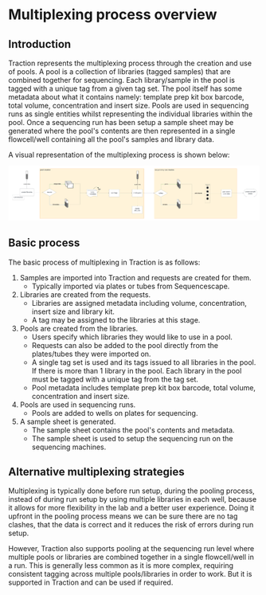 # Multiplexing process overview

## Introduction

Traction represents the multiplexing process through the creation and use of pools. A pool is a collection of libraries (tagged samples) that are combined together for sequencing. Each library/sample in the pool is tagged with a unique tag from a given tag set. The pool itself has some metadata about what it contains namely: template prep kit box barcode, total volume, concentration and insert size. Pools are used in sequencing runs as single entities whilst representing the individual libraries within the pool. Once a sequencing run has been setup a sample sheet may be generated where the pool's contents are then represented in a single flowcell/well containing all the pool's samples and library data.

A visual representation of the multiplexing process is shown below:

![process](img/multiplexing-process-map.png)

## Basic process

The basic process of multiplexing in Traction is as follows:

1. Samples are imported into Traction and requests are created for them.
    - Typically imported via plates or tubes from Sequencescape.
2. Libraries are created from the requests.
    - Libraries are assigned metadata including volume, concentration, insert size and library kit.
    - A tag may be assigned to the libraries at this stage.
3. Pools are created from the libraries.
    - Users specify which libraries they would like to use in a pool.
    - Requests can also be added to the pool directly from the plates/tubes they were imported on.
    - A single tag set is used and its tags issued to all libraries in the pool. If there is more than 1 library in the pool. Each library in the pool must be tagged with a unique tag from the tag set.
    - Pool metadata includes template prep kit box barcode, total volume, concentration and insert size.
4. Pools are used in sequencing runs.
    - Pools are added to wells on plates for sequencing.
5. A sample sheet is generated.
    - The sample sheet contains the pool's contents and metadata.
    - The sample sheet is used to setup the sequencing run on the sequencing machines.

## Alternative multiplexing strategies

Multiplexing is typically done before run setup, during the pooling process, instead of during run setup by using multiple libraries in each well, because it allows for more flexibility in the lab and a better user experience. Doing it upfront in the pooling process means we can be sure there are no tag clashes, that the data is correct and it reduces the risk of errors during run setup.

However, Traction also supports pooling at the sequencing run level where multiple pools or libraries are combined together in a single flowcell/well in a run. This is generally less common as it is more complex, requiring consistent tagging across multiple pools/libraries in order to work. But it is supported in Traction and can be used if required.
